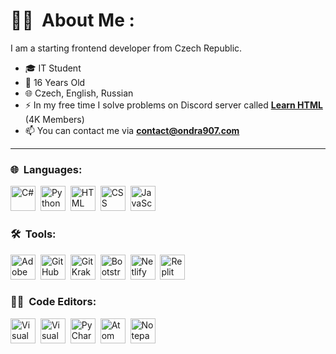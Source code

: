 # 👨‍💻 &nbsp;About Me :

I am a starting frontend developer from Czech Republic.

- 🎓 IT Student
- 🌲 16 Years Old
- 🌐 Czech, English, Russian
- ⚡ In my free time I solve problems on Discord server called <b><a href="https://discord.com/invite/html">Learn HTML</a></b> (4K Members)
- 📫 You can contact me via <b>contact@ondra907.com</b>

---

### 🌐 &nbsp;Languages:

<p>
<img src="https://i.imgur.com/sFK7Mhx.png" title="C#" alt="C#" width="40" height="40"/>&nbsp;
<img src="https://i.imgur.com/jgkQbVf.png" title="Python" alt="Python" width="40" height="40"/>&nbsp;
<img src="https://i.imgur.com/1oZ67tw.png" title="HTML" alt="HTML" width="40" height="40"/>&nbsp;
<img src="https://i.imgur.com/900ftrZ.png" title="CSS" alt="CSS" width="40" height="40"/>&nbsp;
<img src="https://i.imgur.com/GQIq8zh.png" title="JavaScript" alt="JavaScript" width="40" height="40"/>&nbsp;
</p>

### 🛠 &nbsp;Tools:

<p>
<img src="https://i.imgur.com/uBWtn2K.png" title="Adobe Creative Cloud" **alt="Adobe Creative Cloud" width="40" height="40"/>&nbsp;
<img src="https://i.imgur.com/4egkUJv.png" title="GitHub Desktop" **alt="GitHub Desktop" width="40" height="40"/>&nbsp;
<img src="https://i.imgur.com/DEEVny6.png" title="GitKraken" **alt="GitKraken" width="40" height="40"/>&nbsp;
<img src="https://i.imgur.com/ceRNR1S.png" title="Bootstrap Studio" **alt="Bootstrap Studio" width="40" height="40"/>&nbsp;
<img src="https://i.imgur.com/7v3ctgg.png" title="Netlify" **alt="Netlify" width="40" height="40"/>&nbsp;
<img src="https://i.imgur.com/Mbjbnv0.png" title="Replit" **alt="Replit" width="40" height="40"/>&nbsp;
</p>

### 👨‍💻 &nbsp;Code Editors:

<p>
<img src="https://i.imgur.com/JSn75BM.png" title="Visual Studio 2022 Enterprise" **alt="Visual Studio 2022 Enterprise" width="40" height="40"/>&nbsp;
<img src="https://i.imgur.com/stFBISO.png" title="Visual Studio Code" **alt="Visual Studio Code" width="40" height="40"/>&nbsp;
  <img src="https://i.imgur.com/7owpMFc.png" title="PyCharm" **alt="PyCharm" width="40" height="40"/>&nbsp;
<img src="https://i.imgur.com/altso3Y.png" title="Atom Editor" **alt="Atom Editor" width="40" height="40"/>&nbsp;
<img src="https://i.imgur.com/OK3bUTN.png" title="Notepad++" **alt="Notepad++" width="40" height="40"/>&nbsp;
</p>
